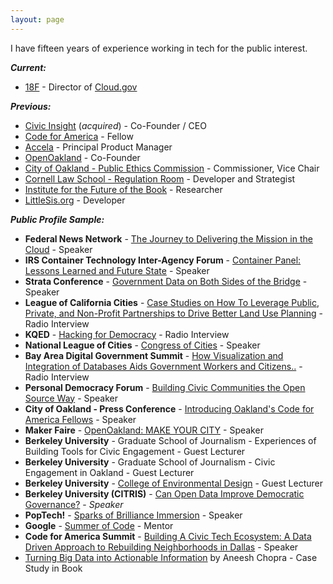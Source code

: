 ```yaml
---
layout: page 
---
```



I have fifteen years of experience working in tech for the public interest.

***Current:***

  - [18F](https://18f.gsa.gov) - Director of [Cloud.gov](https://cloud.gov)

***Previous:***

  - <a href="http://civicinsight.com">Civic Insight</a> (*acquired*) - Co-Founder / CEO
  - <a href="https://www.codeforamerica.org">Code for America</a> - Fellow
  - <a href="http://accela.com">Accela</a> - Principal Product Manager
  - <a href="http://openoakland.org">OpenOakland</a> - Co-Founder 
  - <a href="https://www.oaklandca.gov/boards-commissions/public-ethics-commission">City of Oakland - Public Ethics Commission</a> - Commissioner, Vice Chair
  - <a href="https://web.archive.org/web/20120620221618/http://regulationroom.org/about/">Cornell Law School - Regulation Room</a> - Developer and Strategist
  - <a href="http://futureofthebook.org">Institute for the Future of the Book</a> - Researcher
  - <a href="https://littlesis.org">LittleSis.org</a> - Developer



***Public Profile Sample:***
- **Federal News Network** - [The Journey to Delivering the Mission in the Cloud](https://federalnewsnetwork.com/federal-insights/2019/12/cloud-migration-is-maturing-but-its-far-from-simple/) - Speaker
- **IRS Container Technology Inter-Agency Forum** - <u>Container Panel: Lessons Learned and Future State</u> - Speaker
- **Strata Conference** - <u>Government Data on Both Sides of the Bridge</u> - Speaker
- **League of California Cities** - <u>Case Studies on How To Leverage Public, Private, and Non-Profit Partnerships to Drive Better Land Use Planning</u> - Radio Interview
- **KQED** - [Hacking for Democracy](https://web.archive.org/web/20181005105100/http://ww2.kqed.org/news/2014/09/26/hacking-for-democracy-code-for-america-summit) - Radio Interview
- **National League of Cities** - [Congress of Cities](https://web.archive.org/web/20181005105100/http://www.nlccongressofcities.org/speaker/eddie-tejeda/) - Speaker
- **Bay Area Digital Government Summit** - [How Visualization and Integration of Databases Aids Government Workers and Citizens..](https://web.archive.org/web/20181005105100/http://www.govtech.com/events/Bay-Area-Digital-Government-Summit.html?page=agenda) - Radio Interview
- **Personal Democracy Forum** - <u>Building Civic Communities the Open Source Way</u> - Speaker
- **City of Oakland - Press Conference** - [Introducing Oakland's Code for America Fellows](https://web.archive.org/web/20181005105100/https://www.flickr.com/photos/codeforamerica/sets/72157633005808000/) - Speaker
- **Maker Faire** - [OpenOakland: MAKE YOUR CITY](https://web.archive.org/web/20181005105100/https://www.facebook.com/permalink.php?id=116582681692841&story_fbid=678635802154190) - Speaker
- **Berkeley University** - Graduate School of Journalism - Experiences of Building Tools for Civic Engagement - Guest Lecturer
- **Berkeley University** - Graduate School of Journalism - Civic Engagement in Oakland - Guest Lecturer
- **Berkeley University** - [College of Environmental Design](https://web.archive.org/web/20181005105100/https://bcourses.berkeley.edu/courses/1247349) - Guest Lecturer
- **Berkeley University (CITRIS)** - [Can Open Data Improve Democratic Governance?](https://web.archive.org/web/20181005105100/http://igs.berkeley.edu/events/open-data) - _Speaker_
- **PopTech!** - [Sparks of Brilliance Immersion](https://web.archive.org/web/20181005105100/https://poptech.org/people/eddie_tejeda) - Speaker
- **Google** - <u>Summer of Code</u> - Mentor
- **Code for America Summit** - [Building A Civic Tech Ecosystem: A Data Driven Approach to Rebuilding Neighborhoods in Dallas](https://web.archive.org/web/20181005105100/https://www.youtube.com/watch?v=YGzeGzhggFM&list=UU6VjQY-gIxXGKmjW0LeMGOw) - Speaker
- [Turning Big Data into Actionable Information](http://www.amazon.com/Innovative-State-Technologies-Transform-Government/dp/0802121330) by Aneesh Chopra - Case Study in Book
